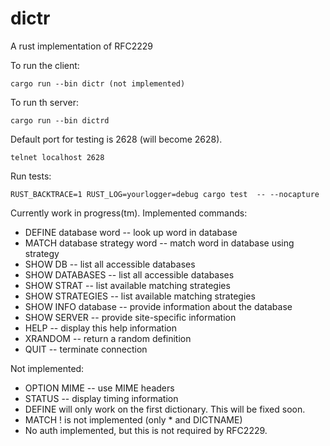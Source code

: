 # dictr

A rust implementation of RFC2229

To run the client:

    cargo run --bin dictr (not implemented)

To run th server:

    cargo run --bin dictrd

Default port for testing is 2628 (will become 2628).

    telnet localhost 2628

Run tests:

    RUST_BACKTRACE=1 RUST_LOG=yourlogger=debug cargo test  -- --nocapture


Currently work in progress(tm).
Implemented commands:

 - DEFINE database word         -- look up word in database
 - MATCH database strategy word -- match word in database using strategy
 - SHOW DB                      -- list all accessible databases
 - SHOW DATABASES               -- list all accessible databases
 - SHOW STRAT                   -- list available matching strategies
 - SHOW STRATEGIES              -- list available matching strategies
 - SHOW INFO database           -- provide information about the database
 - SHOW SERVER                  -- provide site-specific information
 - HELP                         -- display this help information
 - XRANDOM                      -- return a random definition
 - QUIT                         -- terminate connection

Not implemented:
 - OPTION MIME                  -- use MIME headers
 - STATUS                       -- display timing information
 - DEFINE will only work on the first dictionary. This will be fixed soon.
 - MATCH ! is not implemented (only * and DICTNAME)
 - No auth implemented, but this is not required by RFC2229.
